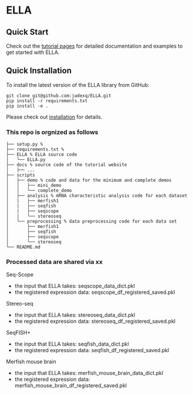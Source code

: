 # ELLA
## Quick Start
Check out the [tutorial pages](https://jadexq.github.io/ELLA/) for detailed documentation and examples to get started with ELLA.

## Quick Installation
To install the latest version of the ELLA library from GitHub:
```
git clone git@github.com:jadexq/ELLA.git
pip install -r requirements.txt
pip install -e .
```
Please check out [installation](https://jadexq.github.io/ELLA/install.html) for details.

### This repo is orgnized as follows
```
├── setup.py %
├── requirements.txt %
├── ELLA % ELLA source code
│   └── ELLA.py
├── docs % source code of the tutorial website
│   ├── ...
├── scripts
│   ├── demo % code and data for the minimum and complete demos
│   │   ├── mini_demo
│   │   └── complete_demo
│   ├── analysis % mRNA characteristic analysis code for each dataset
│   |   ├── merfish1
│   |   ├── seqfish
│   |   ├── seqscope
│   |   └── stereoseq
│   └── preprocessing % data preprocessing code for each data set
│       ├── merfish1
│       ├── seqfish
│       ├── seqscope
│       └── stereoseq
└── README.md

```
### Processed data are shared via xx
Seq-Scope
- the input that ELLA takes: seqscope_data_dict.pkl
- the registered expression data: seqscope_df_registered_saved.pkl
  
Stereo-seq
- the input that ELLA takes: stereoseq_data_dict.pkl
- the registered expression data: stereoseq_df_registered_saved.pkl
  
SeqFISH+
- the input that ELLA takes: seqfish_data_dict.pkl
- the registered expression data: seqfish_df_registered_saved.pkl

Merfish mouse brain
- the input that ELLA takes: merfish_mouse_brain_data_dict.pkl
- the registered expression data: merfish_mouse_brain_df_registered_saved.pkl

